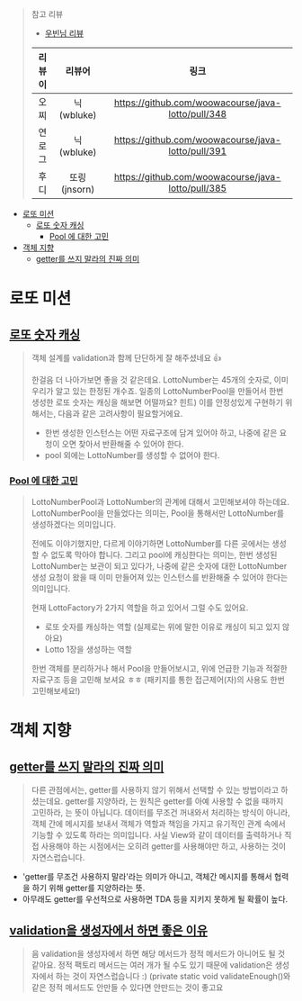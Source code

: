 > 참고 리뷰
> 
> - [우빈님 리뷰](https://github.com/woowacourse/java-lotto/pulls?q=is%3Apr+is%3Aclosed+reviewed-by%3Awbluke+) 
>
> | 리뷰이 |    리뷰어     |                         링크                         |
> |:---:|:----------:|:--------------------------------------------------:|
> | 오찌  | 닉(wbluke)  | https://github.com/woowacourse/java-lotto/pull/348 | 
> | 연로그 | 닉(wbluke)  | https://github.com/woowacourse/java-lotto/pull/391 |
> | 후디  | 또링(jnsorn) | https://github.com/woowacourse/java-lotto/pull/385 |

<!-- TOC -->
* [로또 미션](#로또-미션)
  * [로또 숫자 캐싱](#로또-숫자-캐싱)
    * [Pool 에 대한 고민](#pool-에-대한-고민)
* [객체 지향](#객체-지향)
  * [getter를 쓰지 말라의 진짜 의미](#getter를-쓰지-말라의-진짜-의미)
<!-- TOC -->

# 로또 미션

## [로또 숫자 캐싱](https://github.com/woowacourse/java-lotto/pull/348#discussion_r815244768)

> 객체 설계를 validation과 함께 단단하게 잘 해주셨네요 👍
> 
> 한걸음 더 나아가보면 좋을 것 같은데요.
> LottoNumber는 45개의 숫자로, 이미 우리가 알고 있는 한정된 개수죠.
> 일종의 LottoNumberPool을 만들어서 한번 생성한 로또 숫자는 캐싱을 해보면 어떨까요?
> 힌트) 이를 안정성있게 구현하기 위해서는, 다음과 같은 고려사항이 필요할거에요.
> 
> - 한번 생성한 인스턴스는 어떤 자료구조에 담겨 있어야 하고, 나중에 같은 요청이 오면 찾아서 반환해줄 수 있어야 한다.
> - pool 외에는 LottoNumber를 생성할 수 없어야 한다.

### [Pool 에 대한 고민](https://github.com/woowacourse/java-lotto/pull/348#discussion_r815452895)

> LottoNumberPool과 LottoNumber의 관계에 대해서 고민해보셔야 하는데요.
LottoNumberPool을 만들었다는 의미는, Pool을 통해서만 LottoNumber를 생성하겠다는 의미입니다.
>
> 전에도 이야기했지만, 다르게 이야기하면 LottoNumber를 다른 곳에서는 생성할 수 없도록 막아야 합니다.
> 그리고 pool에 캐싱한다는 의미는, 한번 생성된 LottoNumber는 보관이 되고 있다가, 나중에 같은 숫자에 대한 LottoNumber 생성 요청이 왔을 때 이미 만들어져 있는 인스턴스를 반환해줄 수 있어야 한다는 의미입니다.
> 
> 현재 LottoFactory가 2가지 역할을 하고 있어서 그럴 수도 있어요.
> - 로또 숫자를 캐싱하는 역할 (실제로는 위에 말한 이유로 캐싱이 되고 있지 않아요)
> - Lotto 1장을 생성하는 역할
> 
> 한번 객체를 분리하거나 해서 Pool을 만들어보시고, 위에 언급한 기능과 적절한 자료구조 등을 고민해 보셔요 ㅎㅎ
> (패키지를 통한 접근제어(자)의 사용도 한번 고민해보세요!)

# 객체 지향

## [getter를 쓰지 말라의 진짜 의미](https://github.com/woowacourse/java-lotto/pull/348#discussion_r815451160)

> 다른 관점에서는, getter를 사용하지 않기 위해서 선택할 수 있는 방법이라고 하셨는데요.
getter를 지양하라, 는 원칙은 getter를 아예 사용할 수 없을 때까지 고민하라, 는 뜻이 아닙니다.
데이터를 무조건 꺼내와서 처리하는 방식이 아니라, 객체 간에 메시지를 보내서 객체가 역할과 책임을 가지고 유기적인 관계 속에서 기능할 수 있도록 하라는 의미입니다.
사실 View와 같이 데이터를 출력하거나 직접 사용해야 하는 시점에서는 오히려 getter를 사용해야만 하고, 사용하는 것이 자연스럽습니다.

- 'getter를 무조건 사용하지 말라'라는 의미가 아니고, 객체간 메시지를 통해서 협력을 하기 위해 getter를 지양하라는 뜻.
- 아무래도 getter를 우선적으로 사용하면 TDA 등을 지키지 못하게 될 확률이 높다.

## [validation을 생성자에서 하면 좋은 이유](https://github.com/woowacourse/java-lotto/pull/348#discussion_r815453526)

> 음 validation을 생성자에서 하면 해당 메서드가 정적 메서드가 아니어도 될 것 같아요.
정적 팩토리 메서드는 여러 개가 될 수도 있기 때문에 validation은 생성자에서 하는 것이 자연스럽습니다 :)
(private static void validateEnough()와 같은 정적 메서드도 안만들 수 있다면 안만드는 것이 좋고요

